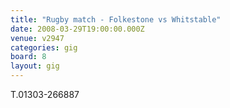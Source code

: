 ```yaml
---
title: "Rugby match - Folkestone vs Whitstable"
date: 2008-03-29T19:00:00.000Z
venue: v2947
categories: gig
board: 8
layout: gig
---
```

T.01303-266887